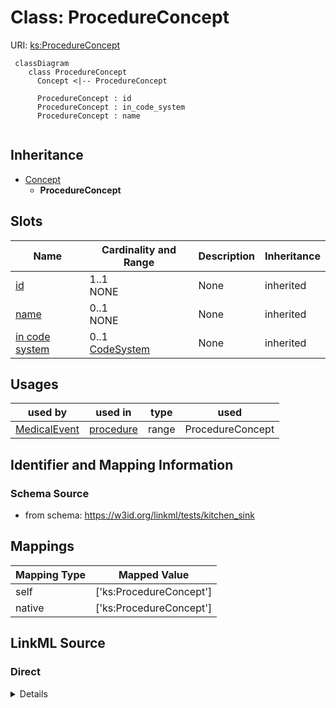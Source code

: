# Class: ProcedureConcept




URI: [ks:ProcedureConcept](https://w3id.org/linkml/tests/kitchen_sink/ProcedureConcept)


```mermaid
 classDiagram
    class ProcedureConcept
      Concept <|-- ProcedureConcept
      
      ProcedureConcept : id
      ProcedureConcept : in_code_system
      ProcedureConcept : name
      
```




## Inheritance
* [Concept](Concept.md)
    * **ProcedureConcept**



## Slots

| Name | Cardinality and Range | Description | Inheritance |
| ---  | --- | --- | --- |
| [id](id.md) | 1..1 <br/> NONE | None  | inherited |
| [name](name.md) | 0..1 <br/> NONE | None  | inherited |
| [in code system](in_code_system.md) | 0..1 <br/> [CodeSystem](CodeSystem.md) | None  | inherited |



## Usages

| used by | used in | type | used |
| ---  | --- | --- | --- |
| [MedicalEvent](MedicalEvent.md) | [procedure](procedure.md) | range | ProcedureConcept |



## Identifier and Mapping Information







### Schema Source


* from schema: https://w3id.org/linkml/tests/kitchen_sink





## Mappings

| Mapping Type | Mapped Value |
| ---  | ---  |
| self | ['ks:ProcedureConcept']|join(', ') |
| native | ['ks:ProcedureConcept']|join(', ') |


## LinkML Source

<!-- TODO: investigate https://stackoverflow.com/questions/37606292/how-to-create-tabbed-code-blocks-in-mkdocs-or-sphinx -->

### Direct

<details>
```yaml
name: ProcedureConcept
from_schema: https://w3id.org/linkml/tests/kitchen_sink
rank: 1000
is_a: Concept

```
</details>

### Induced

<details>
```yaml
name: ProcedureConcept
from_schema: https://w3id.org/linkml/tests/kitchen_sink
rank: 1000
is_a: Concept
attributes:
  id:
    name: id
    from_schema: https://w3id.org/linkml/tests/core
    rank: 1
    identifier: true
    alias: id
    owner: ProcedureConcept
    domain_of:
    - Person
    - Organization
    - Place
    - Concept
    - CodeSystem
    - activity
    - agent
  name:
    name: name
    from_schema: https://w3id.org/linkml/tests/core
    rank: 2
    alias: name
    owner: ProcedureConcept
    domain_of:
    - Friend
    - Person
    - Organization
    - Place
    - Concept
    - CodeSystem
    required: false
  in code system:
    name: in code system
    from_schema: https://w3id.org/linkml/tests/kitchen_sink
    rank: 1000
    alias: in_code_system
    owner: ProcedureConcept
    domain_of:
    - Concept
    range: CodeSystem

```
</details>